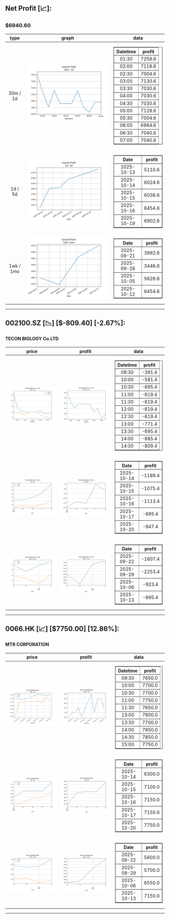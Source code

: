 ## Net Profit [📈]:
### $6940.60
|type|graph|data|
|:---:|:---:|:---:|
|30m / 1d|![net_profit](image/overall_30m-1d.png)|<table border="1" class="dataframe"> <thead> <tr style="text-align: center;"> <th>Datetime</th> <th>profit</th> </tr> </thead> <tbody> <tr> <td>01:30</td> <td>7258.6</td> </tr> <tr> <td>02:00</td> <td>7118.6</td> </tr> <tr> <td>02:30</td> <td>7004.6</td> </tr> <tr> <td>03:00</td> <td>7130.6</td> </tr> <tr> <td>03:30</td> <td>7030.6</td> </tr> <tr> <td>04:00</td> <td>7030.6</td> </tr> <tr> <td>04:30</td> <td>7030.6</td> </tr> <tr> <td>05:00</td> <td>7128.6</td> </tr> <tr> <td>05:30</td> <td>7004.6</td> </tr> <tr> <td>06:00</td> <td>6964.6</td> </tr> <tr> <td>06:30</td> <td>7040.6</td> </tr> <tr> <td>07:00</td> <td>7040.6</td> </tr> </tbody></table>|
|1d / 5d|![net_profit](image/overall_1d-5d.png)|<table border="1" class="dataframe"> <thead> <tr style="text-align: center;"> <th>Date</th> <th>profit</th> </tr> </thead> <tbody> <tr> <td>2025-10-13</td> <td>5110.6</td> </tr> <tr> <td>2025-10-14</td> <td>6024.6</td> </tr> <tr> <td>2025-10-15</td> <td>6036.6</td> </tr> <tr> <td>2025-10-16</td> <td>6454.6</td> </tr> <tr> <td>2025-10-19</td> <td>6902.6</td> </tr> </tbody></table>|
|1wk / 1mo|![net_profit](image/overall_1wk-1mo.png)|<table border="1" class="dataframe"> <thead> <tr style="text-align: center;"> <th>Date</th> <th>profit</th> </tr> </thead> <tbody> <tr> <td>2025-09-21</td> <td>3992.6</td> </tr> <tr> <td>2025-09-28</td> <td>3446.6</td> </tr> <tr> <td>2025-10-05</td> <td>5626.6</td> </tr> <tr> <td>2025-10-12</td> <td>6454.6</td> </tr> </tbody></table>|
---
## 002100.SZ [📉] [$-809.40] [-2.67%]:
#### TECON BIOLOGY Co.LTD
|price|profit|data|
|:---:|:---:|:---:|
|![price](image/002100.SZ_30m-1d_price.png)|![profit](image/002100.SZ_30m-1d_profit.png)|<table border="1" class="dataframe"> <thead> <tr style="text-align: center;"> <th>Datetime</th> <th>profit</th> </tr> </thead> <tbody> <tr> <td>09:30</td> <td>-391.4</td> </tr> <tr> <td>10:00</td> <td>-581.4</td> </tr> <tr> <td>10:30</td> <td>-695.4</td> </tr> <tr> <td>11:00</td> <td>-619.4</td> </tr> <tr> <td>11:30</td> <td>-619.4</td> </tr> <tr> <td>12:00</td> <td>-619.4</td> </tr> <tr> <td>12:30</td> <td>-619.4</td> </tr> <tr> <td>13:00</td> <td>-771.4</td> </tr> <tr> <td>13:30</td> <td>-695.4</td> </tr> <tr> <td>14:00</td> <td>-885.4</td> </tr> <tr> <td>14:30</td> <td>-809.4</td> </tr> </tbody></table>|
|![price](image/002100.SZ_1d-5d_price.png)|![profit](image/002100.SZ_1d-5d_profit.png)|<table border="1" class="dataframe"> <thead> <tr style="text-align: center;"> <th>Date</th> <th>profit</th> </tr> </thead> <tbody> <tr> <td>2025-10-14</td> <td>-1189.4</td> </tr> <tr> <td>2025-10-15</td> <td>-1075.4</td> </tr> <tr> <td>2025-10-16</td> <td>-1113.4</td> </tr> <tr> <td>2025-10-17</td> <td>-695.4</td> </tr> <tr> <td>2025-10-20</td> <td>-847.4</td> </tr> </tbody></table>|
|![price](image/002100.SZ_1wk-1mo_price.png)|![profit](image/002100.SZ_1wk-1mo_profit.png)|<table border="1" class="dataframe"> <thead> <tr style="text-align: center;"> <th>Date</th> <th>profit</th> </tr> </thead> <tbody> <tr> <td>2025-09-22</td> <td>-1607.4</td> </tr> <tr> <td>2025-09-29</td> <td>-2253.4</td> </tr> <tr> <td>2025-10-06</td> <td>-923.4</td> </tr> <tr> <td>2025-10-13</td> <td>-695.4</td> </tr> </tbody></table>|
---
## 0066.HK [📈] [$7750.00] [12.86%]:
#### MTR CORPORATION
|price|profit|data|
|:---:|:---:|:---:|
|![price](image/0066.HK_30m-1d_price.png)|![profit](image/0066.HK_30m-1d_profit.png)|<table border="1" class="dataframe"> <thead> <tr style="text-align: center;"> <th>Datetime</th> <th>profit</th> </tr> </thead> <tbody> <tr> <td>09:30</td> <td>7650.0</td> </tr> <tr> <td>10:00</td> <td>7700.0</td> </tr> <tr> <td>10:30</td> <td>7700.0</td> </tr> <tr> <td>11:00</td> <td>7750.0</td> </tr> <tr> <td>11:30</td> <td>7650.0</td> </tr> <tr> <td>13:00</td> <td>7900.0</td> </tr> <tr> <td>13:30</td> <td>7700.0</td> </tr> <tr> <td>14:00</td> <td>7850.0</td> </tr> <tr> <td>14:30</td> <td>7850.0</td> </tr> <tr> <td>15:00</td> <td>7750.0</td> </tr> </tbody></table>|
|![price](image/0066.HK_1d-5d_price.png)|![profit](image/0066.HK_1d-5d_profit.png)|<table border="1" class="dataframe"> <thead> <tr style="text-align: center;"> <th>Date</th> <th>profit</th> </tr> </thead> <tbody> <tr> <td>2025-10-14</td> <td>6300.0</td> </tr> <tr> <td>2025-10-15</td> <td>7100.0</td> </tr> <tr> <td>2025-10-16</td> <td>7150.0</td> </tr> <tr> <td>2025-10-17</td> <td>7150.0</td> </tr> <tr> <td>2025-10-20</td> <td>7750.0</td> </tr> </tbody></table>|
|![price](image/0066.HK_1wk-1mo_price.png)|![profit](image/0066.HK_1wk-1mo_profit.png)|<table border="1" class="dataframe"> <thead> <tr style="text-align: center;"> <th>Date</th> <th>profit</th> </tr> </thead> <tbody> <tr> <td>2025-09-22</td> <td>5600.0</td> </tr> <tr> <td>2025-09-29</td> <td>5700.0</td> </tr> <tr> <td>2025-10-06</td> <td>6550.0</td> </tr> <tr> <td>2025-10-13</td> <td>7150.0</td> </tr> </tbody></table>|
---

